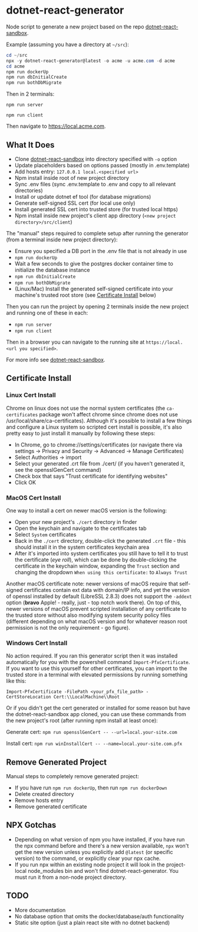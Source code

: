 # dotnet-react-generator

Node script to generate a new project based on the repo [dotnet-react-sandbox](https://github.com/mikey-t/dotnet-react-sandbox).

Example (assuming you have a directory at `~/src`):

```Powershell
cd ~/src
npx -y dotnet-react-generator@latest -o acme -u acme.com -d acme
cd acme
npm run dockerUp
npm run dbInitialCreate
npm run bothDbMigrate
```

Then in 2 terminals:

`npm run server`

`npm run client`

Then navigate to https://local.acme.com.

## What It Does

- Clone [dotnet-react-sandbox](https://github.com/mikey-t/dotnet-react-sandbox) into directory specified with `-o` option
- Update placeholders based on options passed (mostly in .env.template)
- Add hosts entry: `127.0.0.1 local.<specified url>`
- Npm install inside root of new project directory
- Sync .env files (sync .env.template to .env and copy to all relevant directories)
- Install or update dotnet ef tool (for database migrations)
- Generate self-signed SSL cert (for local use only)
- Install generated SSL cert into trusted store (for trusted local https)
- Npm install inside new project's client app directory (`<new project directory>/src/client`)

The "manual" steps required to complete setup after running the generator (from a terminal inside new project directory):

- Ensure you specified a DB port in the .env file that is not already in use
- `npm run dockerUp`
- Wait a few seconds to give the postgres docker container time to initialize the database instance
- `npm run dbInitialCreate`
- `npm run bothDbMigrate`
- (Linux/Mac) Install the generated self-signed certificate into your machine's trusted root store (see [Certificate Install](#certificate-install) below)

Then you can run the project by opening 2 terminals inside the new project and running one of these in each:

- `npm run server`
- `npm run client`

Then in a browser you can navigate to the running site at `https://local.<url you specified>`.

For more info see [dotnet-react-sandbox](https://github.com/mikey-t/dotnet-react-generator).

## Certificate Install

### Linux Cert Install

Chrome on linux does not use the normal system certificates (the `ca-certificates` package won't affect chrome since chrome does not use /usr/local/share/ca-certificates). Although it's possible to install a few things and configure a Linux system so scripted cert install is possible, it's also pretty easy to just install it manually by following these steps:
- In Chrome, go to chrome://settings/certificates (or navigate there via settings -> Privacy and Security -> Advanced -> Manage Certificates)
- Select Authorities -> import
- Select your generated .crt file from ./cert/ (if you haven't generated it, see the opensslGenCert command)
- Check box that says "Trust certificate for identifying websites"
- Click OK

### MacOS Cert Install

One way to install a cert on newer macOS version is the following:

- Open your new project's `./cert` directory in finder
- Open the keychain and navigate to the certificates tab
- Select `System` certificates
- Back in the `./cert` directory, double-click the generated `.crt` file - this should install it in the system certificates keychain area
- After it's imported into system certificates you still have to tell it to trust the certificate (*eye roll*), which can be done by double-clicking the certificate in the keychain window, expanding the `Trust` section and changing the dropdown `When using this certificate:` to `Always Trust`

Another macOS certificate note: newer versions of macOS require that self-signed certificates contain ext data with domain/IP info, and yet the version of openssl installed by default (LibreSSL 2.8.3) does not support the `-addext` option (**bravo** Apple! - really, just - top notch work there). On top of this, newer versions of macOS prevent scripted installation of any certificate to the trusted store without also modifying system security policy files (different depending on what macOS version and for whatever reason root permission is not the only requirement - go figure).

### Windows Cert Install

No action required. If you ran this generator script then it was installed automatically for you with the powershell command `Import-PfxCertificate`. If you want to use this yourself for other certificates, you can import to the trusted store in a terminal with elevated permissions by running something like this:

`Import-PfxCertificate -FilePath <your_pfx_file_path> -CertStoreLocation Cert:\\LocalMachine\\Root`

Or if you didn't get the cert generated or installed for some reason but have the dotnet-react-sandbox app cloned, you can use these commands from the new project's root (after running npm install at least once):

Generate cert: `npm run opensslGenCert -- --url=local.your-site.com`

Install cert: `npm run winInstallCert -- --name=local.your-site.com.pfx`

## Remove Generated Project

Manual steps to completely remove generated project:

- If you have run `npm run dockerUp`, then run `npm run dockerDown`
- Delete created directory
- Remove hosts entry
- Remove generated certificate

## NPX Gotchas

- Depending on what version of npm you have installed, if you have run the npx command before and there's a new version available, `npx` won't get the new version unless you explicitly add `@latest` (or specific version) to the command, or explicitly clear your npx cache. 
- If you run npx within an existing node project it will look in the project-local node_modules bin and won't find dotnet-react-generator. You must run it from a non-node project directory.

## TODO

- More documentation
- No database option that omits the docker/database/auth functionality
- Static site option (just a plain react site with no dotnet backend)
